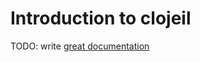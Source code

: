 # Introduction to clojeil

TODO: write [great documentation](http://jacobian.org/writing/what-to-write/)
